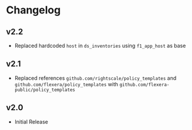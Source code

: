 # Changelog

## v2.2

- Replaced hardcoded `host` in `ds_inventories` using `f1_app_host` as base 

## v2.1

- Replaced references `github.com/rightscale/policy_templates` and `github.com/flexera/policy_templates` with `github.com/flexera-public/policy_templates`

## v2.0

- Initial Release
